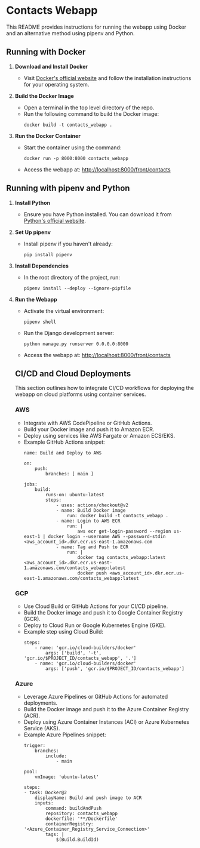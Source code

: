 # Contacts Webapp

This README provides instructions for running the webapp using Docker and an alternative method using pipenv and Python.

## Running with Docker

1. **Download and Install Docker**
    - Visit [Docker's official website](https://www.docker.com/get-started) and follow the installation instructions for your operating system.

2. **Build the Docker Image**
    - Open a terminal in the top level directory of the repo.
    - Run the following command to build the Docker image:
      ```
      docker build -t contacts_webapp .
      ```

3. **Run the Docker Container**
    - Start the container using the command:
      ```
      docker run -p 8000:8000 contacts_webapp
      ```
    - Access the webapp at: [http://localhost:8000/front/contacts](http://localhost:8000/front/contacts)

## Running with pipenv and Python

1. **Install Python**
    - Ensure you have Python installed. You can download it from [Python's official website](https://www.python.org/downloads/).

2. **Set Up pipenv**
    - Install pipenv if you haven't already:
      ```
      pip install pipenv
      ```

3. **Install Dependencies**
    - In the root directory of the project, run:
      ```
      pipenv install --deploy --ignore-pipfile
      ```

4. **Run the Webapp**
    - Activate the virtual environment:
      ```
      pipenv shell
      ```
    - Run the Django development server:
      ```
      python manage.py runserver 0.0.0.0:8000
      ```
    - Access the webapp at: [http://localhost:8000/front/contacts](http://localhost:8000/front/contacts)

    ## CI/CD and Cloud Deployments

    This section outlines how to integrate CI/CD workflows for deploying the webapp on cloud platforms using container services.

    ### AWS

    - Integrate with AWS CodePipeline or GitHub Actions.
    - Build your Docker image and push it to Amazon ECR.
    - Deploy using services like AWS Fargate or Amazon ECS/EKS.
    - Example GitHub Actions snippet:
        ```
        name: Build and Deploy to AWS

        on:
            push:
                branches: [ main ]

        jobs:
            build:
                runs-on: ubuntu-latest
                steps:
                    - uses: actions/checkout@v2
                    - name: Build Docker image
                        run: docker build -t contacts_webapp .
                    - name: Login to AWS ECR
                        run: |
                            aws ecr get-login-password --region us-east-1 | docker login --username AWS --password-stdin <aws_account_id>.dkr.ecr.us-east-1.amazonaws.com
                    - name: Tag and Push to ECR
                        run: |
                            docker tag contacts_webapp:latest <aws_account_id>.dkr.ecr.us-east-1.amazonaws.com/contacts_webapp:latest
                            docker push <aws_account_id>.dkr.ecr.us-east-1.amazonaws.com/contacts_webapp:latest
        ```

    ### GCP

    - Use Cloud Build or GitHub Actions for your CI/CD pipeline.
    - Build the Docker image and push it to Google Container Registry (GCR).
    - Deploy to Cloud Run or Google Kubernetes Engine (GKE).
    - Example step using Cloud Build:
        ```
        steps:
            - name: 'gcr.io/cloud-builders/docker'
                args: ['build', '-t', 'gcr.io/$PROJECT_ID/contacts_webapp', '.']
            - name: 'gcr.io/cloud-builders/docker'
                args: ['push', 'gcr.io/$PROJECT_ID/contacts_webapp']
        ```

    ### Azure

    - Leverage Azure Pipelines or GitHub Actions for automated deployments.
    - Build the Docker image and push it to the Azure Container Registry (ACR).
    - Deploy using Azure Container Instances (ACI) or Azure Kubernetes Service (AKS).
    - Example Azure Pipelines snippet:
        ```
        trigger:
            branches:
                include:
                    - main

        pool:
            vmImage: 'ubuntu-latest'

        steps:
        - task: Docker@2
            displayName: Build and push image to ACR
            inputs:
                command: buildAndPush
                repository: contacts_webapp
                dockerfile: '**/Dockerfile'
                containerRegistry: '<Azure_Container_Registry_Service_Connection>'
                tags: |
                    $(Build.BuildId)
        ```